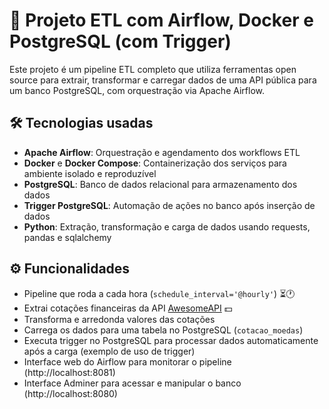 # 🚀 Projeto ETL com Airflow, Docker e PostgreSQL (com Trigger) 

Este projeto é um pipeline ETL completo que utiliza ferramentas open source para extrair, transformar e carregar dados de uma API pública para um banco PostgreSQL, com orquestração via Apache Airflow.

## 🛠️ Tecnologias usadas

- **Apache Airflow**: Orquestração e agendamento dos workflows ETL 
- **Docker** e **Docker Compose**: Containerização dos serviços para ambiente isolado e reproduzível  
- **PostgreSQL**: Banco de dados relacional para armazenamento dos dados   
- **Trigger PostgreSQL**: Automação de ações no banco após inserção de dados  
- **Python**: Extração, transformação e carga de dados usando requests, pandas e sqlalchemy  

## ⚙️ Funcionalidades

- Pipeline que roda a cada hora (`schedule_interval='@hourly'`) ⏳🕐  
- Extrai cotações financeiras da API [AwesomeAPI](https://economia.awesomeapi.com.br) 💵
- Transforma e arredonda valores das cotações 
- Carrega os dados para uma tabela no PostgreSQL (`cotacao_moedas`)   
- Executa trigger no PostgreSQL para processar dados automaticamente após a carga (exemplo de uso de trigger)  
- Interface web do Airflow para monitorar o pipeline (http://localhost:8081)  
- Interface Adminer para acessar e manipular o banco (http://localhost:8080)  
